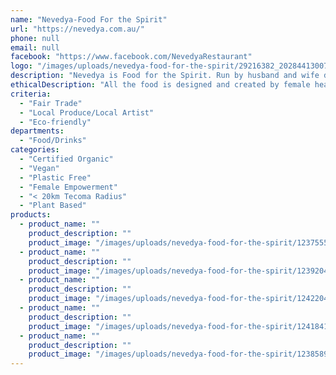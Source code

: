 ```yaml
---
name: "Nevedya-Food For the Spirit"
url: "https://nevedya.com.au/"
phone: null
email: null
facebook: "https://www.facebook.com/NevedyaRestaurant"
logo: "/images/uploads/nevedya-food-for-the-spirit/29216382_2028441300703711_4327857498422771712_o.jpg"
description: "Nevedya is Food for the Spirit. Run by husband and wife duo Daniel Rigos and Shakti Iyer, it is an experience to bring you back to your true self. The food is a cleansing experience of reconnecting to nourishment at its untainted roots.\r\n\r\n\r\nThe space of Nevedya is a full spectrum sensory experience. There are beautiful smells to greet you, specially curated music, with art and beauty all around.\r\n\r\nThe interior is designed by head chef Shakti Iyer and wood artist Yanni Rigos. There are a variety of different and unique seating experiences from the Arabic style comfy floor seating booths, to the magnificent Californian redwood communal table, to the dog friendly outdoor heated deck set amongst our beautiful permaculture garden.\r\n\r\nWe are located in the magnificent Dandenong Ranges just under an hour from Melbourne. Spectacular nature abounds with cool rainforest walks, quaint towns and alternative vibes."
ethicalDescription: "All the food is designed and created by female head chef Shakti Iyer with intention to nurture, transform and heal.\r\n\r\nWe serve vegetarian world cuisine with flavours from India, Asia, the Middle East, Europe and beyond. Our ingredients are ethical, organic, seasonal and showcase produce from local farms and growers.\r\nCoffee is fair-trade and organic and brewed locally in Warburton by Silva Coffee.\r\n\r\nFor milks we use only high quality organic Bonsoy, and Pure Harvest coconut and almond milk. And for cow milk we use the amazing ethical milk from How Now Dairy where cows and calves are treated with respect and kindness."
criteria:
  - "Fair Trade"
  - "Local Produce/Local Artist"
  - "Eco-friendly"
departments:
  - "Food/Drinks"
categories:
  - "Certified Organic"
  - "Vegan"
  - "Plastic Free"
  - "Female Empowerment"
  - "< 20km Tecoma Radius"
  - "Plant Based"
products:
  - product_name: ""
    product_description: ""
    product_image: "/images/uploads/nevedya-food-for-the-spirit/123755502_2757696154444885_2820594460664789822_o.jpg"
  - product_name: ""
    product_description: ""
    product_image: "/images/uploads/nevedya-food-for-the-spirit/123920459_2759611150920052_7445914832876336594_o.jpg"
  - product_name: ""
    product_description: ""
    product_image: "/images/uploads/nevedya-food-for-the-spirit/124220425_2761122550768912_5877890521086560332_o.jpg"
  - product_name: ""
    product_description: ""
    product_image: "/images/uploads/nevedya-food-for-the-spirit/124184133_2760204014194099_2953138400089566453_o.jpg"
  - product_name: ""
    product_description: ""
    product_image: "/images/uploads/nevedya-food-for-the-spirit/123858967_2758682524346248_7563456145963193016_o.jpg"
---
```

